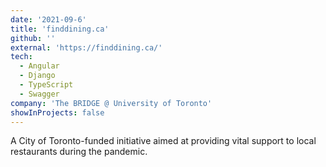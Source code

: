```yaml
---
date: '2021-09-6'
title: 'finddining.ca'
github: ''
external: 'https://finddining.ca/'
tech:
  - Angular
  - Django
  - TypeScript
  - Swagger
company: 'The BRIDGE @ University of Toronto'
showInProjects: false
---
```


A City of Toronto-funded initiative aimed at providing vital support to local restaurants during the pandemic.
